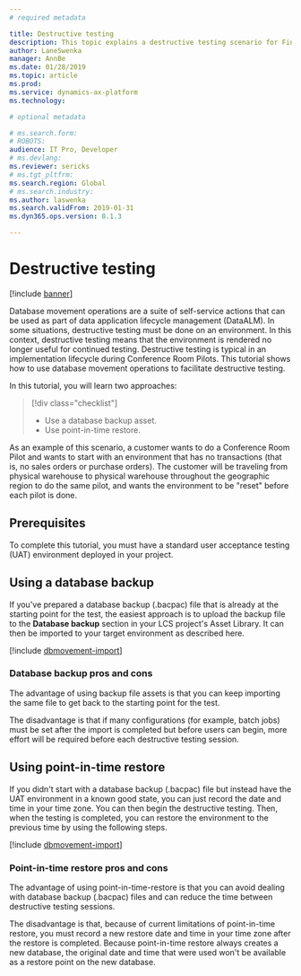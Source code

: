 ```yaml
---
# required metadata

title: Destructive testing 
description: This topic explains a destructive testing scenario for Finance and Operations.
author: LaneSwenka
manager: AnnBe
ms.date: 01/28/2019
ms.topic: article
ms.prod: 
ms.service: dynamics-ax-platform
ms.technology: 

# optional metadata

# ms.search.form: 
# ROBOTS: 
audience: IT Pro, Developer
# ms.devlang: 
ms.reviewer: sericks
# ms.tgt_pltfrm: 
ms.search.region: Global
# ms.search.industry: 
ms.author: laswenka
ms.search.validFrom: 2019-01-31
ms.dyn365.ops.version: 8.1.3

---
```


# Destructive testing 

[!include [banner](../includes/banner.md)]

Database movement operations are a suite of self-service actions that can be used as part of data application lifecycle management (DataALM). In some situations,  destructive testing must be done on an environment. In this context, destructive testing means that the environment is rendered no longer useful for continued testing. Destructive testing is typical in an implementation lifecycle during Conference Room Pilots. This tutorial shows how to use database movement operations to facilitate destructive testing.

In this tutorial, you will learn two approaches:

> [!div class="checklist"]
> * Use a database backup asset.
> * Use point-in-time restore.

As an example of this scenario, a customer wants to do a Conference Room Pilot and wants to start with an environment that has no transactions (that is, no sales orders or purchase orders). The customer will be traveling from physical warehouse to physical warehouse throughout the geographic region to do the same pilot, and wants the environment to be "reset" before each pilot is done.

## Prerequisites

To complete this tutorial, you must have a standard user acceptance testing (UAT) environment deployed in your project.

## Using a database backup

If you've prepared a database backup (.bacpac) file that is already at the starting point for the test, the easiest approach is to upload the backup file to the **Database backup** section in your LCS project's Asset Library. It can then be imported to your target environment as described here.

[!include [dbmovement-import](../includes/dbmovement-import.md)]

### Database backup pros and cons

The advantage of using backup file assets is that you can keep importing the same file to get back to the starting point for the test.

The disadvantage is that if many configurations (for example, batch jobs) must be set after the import is completed but before users can begin, more effort will be required before each destructive testing session.

## Using point-in-time restore

If you didn't start with a database backup (.bacpac) file but instead have the UAT environment in a known good state, you can just record the date and time in your time zone. You can then begin the destructive testing. Then, when the testing is completed, you can restore the environment to the previous time by using the following steps.

[!include [dbmovement-import](../includes/dbmovement-pitr.md)]

### Point-in-time restore pros and cons

The advantage of using point-in-time-restore is that you can avoid dealing with database backup (.bacpac) files and can reduce the time between destructive testing sessions.

The disadvantage is that, because of current limitations of point-in-time restore, you must record a new restore date and time in your time zone after the restore is completed. Because point-in-time restore always creates a new database, the original date and time that were used won't be available as a restore point on the new database.
